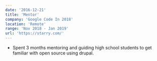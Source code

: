 ```yaml
---
date: '2016-12-21'
title: 'Mentor'
company: 'Google Code In 2018'
location: 'Remote'
range: 'Nov 2018 - Jan 2019'
url: 'https://starry.com/'
---
```


- Spent 3 months mentoring and guiding high school students to get familiar with open source using drupal.
